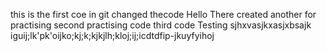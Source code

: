 this is the first coe in git
changed thecode
Hello There
created another for practising
second practising code
third code
 Testing
sjhxvasjkxasjxbsajk
iguij;lk'pk'oijko;kj;k;kjkjlh;kloj;ij;icdtdfip-jkuyfyihoj
